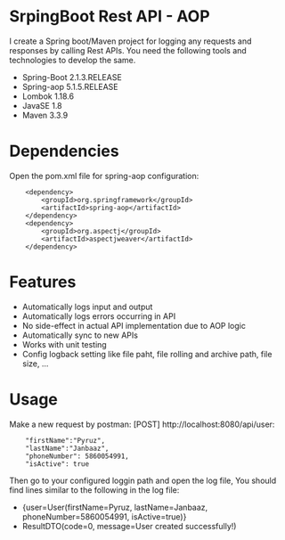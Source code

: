 # SrpingBoot Rest API - AOP

I create a Spring boot/Maven project for logging any requests and responses by calling Rest APIs. You need the following tools and technologies to develop the same.
- Spring-Boot 2.1.3.RELEASE
- Spring-aop 5.1.5.RELEASE
- Lombok 1.18.6
- JavaSE 1.8
- Maven 3.3.9

# Dependencies
Open the pom.xml file for spring-aop configuration:

        <dependency>
            <groupId>org.springframework</groupId>
            <artifactId>spring-aop</artifactId>
        </dependency>
        <dependency>
            <groupId>org.aspectj</groupId>
            <artifactId>aspectjweaver</artifactId>
        </dependency>

# Features

- Automatically logs input and output
- Automatically logs errors occurring in API
- No side-effect in actual API implementation due to AOP logic
- Automatically sync to new APIs
- Works with unit testing
- Config logback setting like file paht, file rolling and archive path, file size, ...


# Usage

Make a new request by postman: [POST] http://localhost:8080/api/user:

        "firstName":"Pyruz",
        "lastName":"Janbaaz",
        "phoneNumber": 5860054991,
        "isActive": true
    
Then go to your configured loggin path and open the log file, You should find lines similar to the following in the log file:

- {user=User(firstName=Pyruz, lastName=Janbaaz, phoneNumber=5860054991, isActive=true)}
- ResultDTO(code=0, message=User created successfully!)
  
